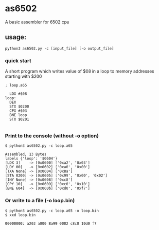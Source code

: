 # as6502
A basic assembler for 6502 cpu

## usage:
```
python3 as6502.py -c [input_file] [-o output_file]
```

### quick start

A short program which writes value of $08 in a loop to memory addresses starting with $200

```
; loop.a65

  LDX #$08
loop:
  DEX
  STX $0200
  CPX #$03
  BNE loop
  STX $0201
  
```

### Print to the console (without -o option)

```
$ python3 as6502.py -c loop.a65
```

```
Assembled, 13 Bytes
labels {'loop': '$0604'}
[LDX 3]    -> [0x0600] ['0xa2', '0x03']
[LDY 00]   -> [0x0602] ['0xa0', '0x00']
[TXA None] -> [0x0604] ['0x8a']
[STA 0200] -> [0x0605] ['0x99', '0x00', '0x02']
[INY None] -> [0x0608] ['0xc8']
[CPY 10]   -> [0x0609] ['0xc0', '0x10']
[BNE 604]  -> [0x060b] ['0xd0', '0xf7']
```

### Or write to a file (-o loop.bin)

```
$ python3 as6502.py -c loop.a65 -o loop.bin
$ xxd loop.bin
```

```
00000000: a203 a000 8a99 0002 c8c0 10d0 f7
```
